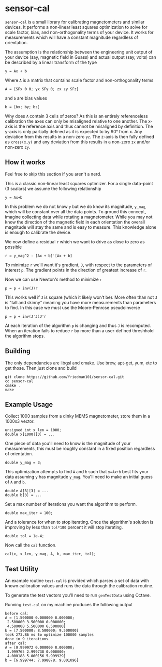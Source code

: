 # sensor-cal
`sensor-cal` is a small library for calibrating magnetometers and similar devices. It performs a non-linear least squares optimization to solve for scale factor, bias, and non-orthogonality terms of your device. It works for measurements which will have a constant magnitude regardless of orientation.

The assumption is the relationship between the engineering unit output of your device (say, magnetic field in Guass) and actual output (say, volts) can be described by a linear transform of the type

```
y = Ax + b
```

Where `A` is a matrix that contains scale factor and non-orthogonality terms

```
A = [SFx 0 0; yx SFy 0; zx zy SFz]
```

and `b` are bias values
```
b = [bx; by; bz]
```

Why does `A` contain 3 cells of zeros? As this is an entirely referenceless calibration the axes can only be misaligned relative to one another. The x-axis is the reference axis and thus cannot be misaligned by definition. The y-axis is only partially defined as it is expected to by 90° from x. Any deviation from this results in a non-zero `yz`. The z-axis is then fully defined as `cross(x,y)` and any deviation from this results in a non-zero `zx` and/or non-zero `zy`.

## How it works
Feel free to skip this section if you aren't a nerd.

This is a classic non-linear least squares optimizer. For a single data-point (3 scalars) we assume the following relationship

```
y = Ax+b
```

In this problem we do not know `y` but we do know its magnitude, `y_mag`, which will be constant over all the data points. To ground this concept, imagine collecting data while rotating a magnetometer. While you may not know the direction of the magnetic field in each orientation the overall magnitude will stay the same and is easy to measure. This knowledge alone is enough to calibrate the device.

We now define a residual `r` which we want to drive as close to zero as possible

```
r = y_mag^2 - [Ax + b]'[Ax + b]
```

To minimize `r` we'll want it's gradient, `J`, with respect to the parameters of interest `p`. The gradient points in the direction of greatest increase of `r`.

Now we can use Newton's method to minimize `r`

```
p = p + inv(J)r
```

This works well if `J` is square (which it likely won't be). More often than not `J` is "tall and skinny" meaning you have more measurements than parameters to find. In this case we must use the Moore-Penrose pseudoinverse

```
p = p + inv(J'J)J'r
```

At each iteration of the algorithm `p` is changing and thus `J` is recomputed. When an iteration fails to reduce `r` by more than a user-defined threshhold the algorithm stops.

## Building
The only dependancies are libgsl and cmake. Use brew, apt-get, yum, etc to get those. Then just clone and build

```
git clone https://github.com/friedman101/sensor-cal.git
cd sensor-cal
cmake .
make
```

## Example Usage
Collect 1000 samples from a dinky MEMS magnetometer, store them in a 1000x3 vector.

```
unsigned int x_len = 1000;
double x[1000][3] = ...
```

One piece of data you'll need to know is the magnitude of your measurements, this must be roughly constant in a fixed position regardless of orientation.

```
double y_mag = 3;
```

This optimization attempts to find `A` and `b` such that `y=Ax+b` best fits your data assuming `y` has magnitude `y_mag`. You'll need to make an initial guess of `A` and `b`.

```
double A[3][3] = ...
double b[3] = ...
```

Set a max number of iterations you want the algorithm to perform.

```
double max_iter = 100;
```

And a tolerance for when to stop iterating. Once the algorithm's solution is improving by less than `tol*100` percent it will stop iterating.

```
double tol = 1e-4;
```


Now call the `cal` function.

```
cal(x, x_len, y_mag, A, b, max_iter, tol);
```

## Test Utility
An example routine `test-cal` is provided which parses a set of data with known calibration values and runs the data through the calibration routine.

To generate the test vectors you'll need to run `genTestData` using Octave.

Running `test-cal` on my machine produces the following output

```
before cal:
A = [1.500000 0.000000 0.000000;
 2.500000 3.500000 0.000000;
 4.500000 5.500000 6.500000]
b = [7.500000; 8.500000; 9.500000]
took 273.86 ms to optimize 100000 samples
done in 9 iterations
after cal:
A = [0.999972 0.000000 0.000000;
 1.999765 2.999738 0.000000;
 4.000188 5.000156 5.999929]
b = [6.999744; 7.998878; 9.001096]
```
